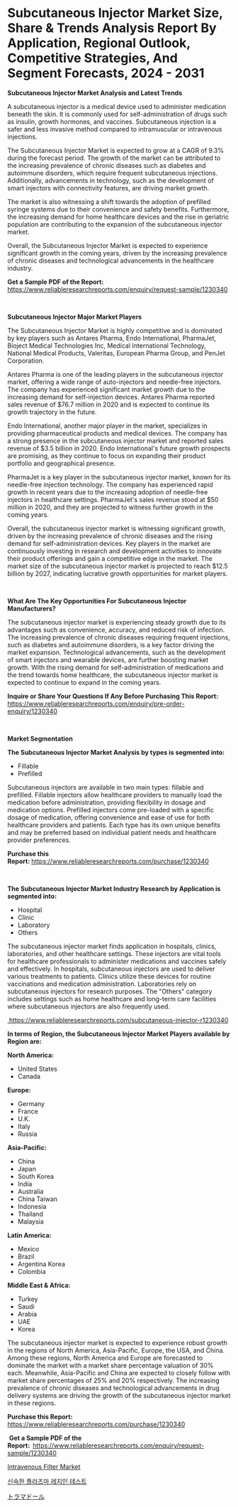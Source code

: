 <p><h1>Subcutaneous Injector Market Size, Share & Trends Analysis Report By Application, Regional Outlook, Competitive Strategies, And Segment Forecasts, 2024 - 2031</h1></p><p><strong>Subcutaneous Injector Market Analysis and Latest Trends</strong></p>
<p><p>A subcutaneous injector is a medical device used to administer medication beneath the skin. It is commonly used for self-administration of drugs such as insulin, growth hormones, and vaccines. Subcutaneous injection is a safer and less invasive method compared to intramuscular or intravenous injections.</p><p>The Subcutaneous Injector Market is expected to grow at a CAGR of 9.3% during the forecast period. The growth of the market can be attributed to the increasing prevalence of chronic diseases such as diabetes and autoimmune disorders, which require frequent subcutaneous injections. Additionally, advancements in technology, such as the development of smart injectors with connectivity features, are driving market growth.</p><p>The market is also witnessing a shift towards the adoption of prefilled syringe systems due to their convenience and safety benefits. Furthermore, the increasing demand for home healthcare devices and the rise in geriatric population are contributing to the expansion of the subcutaneous injector market.</p><p>Overall, the Subcutaneous Injector Market is expected to experience significant growth in the coming years, driven by the increasing prevalence of chronic diseases and technological advancements in the healthcare industry.</p></p>
<p><strong>Get a Sample PDF of the Report:&nbsp;</strong> <a href="https://www.reliableresearchreports.com/enquiry/request-sample/1230340">https://www.reliableresearchreports.com/enquiry/request-sample/1230340</a></p>
<p>&nbsp;</p>
<p><strong>Subcutaneous Injector Major Market Players</strong></p>
<p><p>The Subcutaneous Injector Market is highly competitive and is dominated by key players such as Antares Pharma, Endo International, PharmaJet, Bioject Medical Technologies Inc, Medical International Technology, National Medical Products, Valeritas, European Pharma Group, and PenJet Corporation. </p><p>Antares Pharma is one of the leading players in the subcutaneous injector market, offering a wide range of auto-injectors and needle-free injectors. The company has experienced significant market growth due to the increasing demand for self-injection devices. Antares Pharma reported sales revenue of $76.7 million in 2020 and is expected to continue its growth trajectory in the future.</p><p>Endo International, another major player in the market, specializes in providing pharmaceutical products and medical devices. The company has a strong presence in the subcutaneous injector market and reported sales revenue of $3.5 billion in 2020. Endo International's future growth prospects are promising, as they continue to focus on expanding their product portfolio and geographical presence.</p><p>PharmaJet is a key player in the subcutaneous injector market, known for its needle-free injection technology. The company has experienced rapid growth in recent years due to the increasing adoption of needle-free injectors in healthcare settings. PharmaJet's sales revenue stood at $50 million in 2020, and they are projected to witness further growth in the coming years.</p><p>Overall, the subcutaneous injector market is witnessing significant growth, driven by the increasing prevalence of chronic diseases and the rising demand for self-administration devices. Key players in the market are continuously investing in research and development activities to innovate their product offerings and gain a competitive edge in the market. The market size of the subcutaneous injector market is projected to reach $12.5 billion by 2027, indicating lucrative growth opportunities for market players.</p></p>
<p>&nbsp;</p>
<p><strong>What Are The Key Opportunities For Subcutaneous Injector Manufacturers?</strong></p>
<p><p>The subcutaneous injector market is experiencing steady growth due to its advantages such as convenience, accuracy, and reduced risk of infection. The increasing prevalence of chronic diseases requiring frequent injections, such as diabetes and autoimmune disorders, is a key factor driving the market expansion. Technological advancements, such as the development of smart injectors and wearable devices, are further boosting market growth. With the rising demand for self-administration of medications and the trend towards home healthcare, the subcutaneous injector market is expected to continue to expand in the coming years.</p></p>
<p><strong>Inquire or Share Your Questions If Any Before Purchasing This Report:</strong> <a href="https://www.reliableresearchreports.com/enquiry/pre-order-enquiry/1230340">https://www.reliableresearchreports.com/enquiry/pre-order-enquiry/1230340</a></p>
<p>&nbsp;</p>
<p><strong>Market Segmentation</strong></p>
<p><strong>The Subcutaneous Injector Market Analysis by types is segmented into:</strong></p>
<p><ul><li>Fillable</li><li>Prefilled</li></ul></p>
<p><p>Subcutaneous injectors are available in two main types: fillable and prefilled. Fillable injectors allow healthcare providers to manually load the medication before administration, providing flexibility in dosage and medication options. Prefilled injectors come pre-loaded with a specific dosage of medication, offering convenience and ease of use for both healthcare providers and patients. Each type has its own unique benefits and may be preferred based on individual patient needs and healthcare provider preferences.</p></p>
<p><strong>Purchase this Report:&nbsp;</strong><a href="https://www.reliableresearchreports.com/purchase/1230340">https://www.reliableresearchreports.com/purchase/1230340</a></p>
<p>&nbsp;</p>
<p><strong>The Subcutaneous Injector Market Industry Research by Application is segmented into:</strong></p>
<p><ul><li>Hospital</li><li>Clinic</li><li>Laboratory</li><li>Others</li></ul></p>
<p><p>The subcutaneous injector market finds application in hospitals, clinics, laboratories, and other healthcare settings. These injectors are vital tools for healthcare professionals to administer medications and vaccines safely and effectively. In hospitals, subcutaneous injectors are used to deliver various treatments to patients. Clinics utilize these devices for routine vaccinations and medication administration. Laboratories rely on subcutaneous injectors for research purposes. The "Others" category includes settings such as home healthcare and long-term care facilities where subcutaneous injectors are also frequently used.</p></p>
<p><a href="https://www.reliableresearchreports.com/subcutaneous-injector-r1230340">&nbsp;https://www.reliableresearchreports.com/subcutaneous-injector-r1230340</a></p>
<p><strong>In terms of Region, the Subcutaneous Injector Market Players available by Region are:</strong></p>
<p>
    <p> <strong> North America: </strong>
        <ul>
            <li>United States</li>
            <li>Canada</li>
        </ul>
        </p> 
    <p> <strong> Europe: </strong>
        <ul>
            <li>Germany</li>
            <li>France</li>
            <li>U.K.</li>
            <li>Italy</li>
            <li>Russia</li>
        </ul>
        </p> 
    <p> <strong> Asia-Pacific: </strong>
        <ul>
            <li>China</li>
            <li>Japan</li>
            <li>South Korea</li>
            <li>India</li>
            <li>Australia</li>
            <li>China Taiwan</li>
            <li>Indonesia</li>
            <li>Thailand</li>
            <li>Malaysia</li>
        </ul>
        </p> 
    <p> <strong> Latin America: </strong>
        <ul>
            <li>Mexico</li>
            <li>Brazil</li>
            <li>Argentina Korea</li>
            <li>Colombia</li>
        </ul>
        </p> 
    <p> <strong> Middle East & Africa: </strong>
        <ul>
            <li>Turkey</li>
            <li>Saudi</li>
            <li>Arabia</li>
            <li>UAE</li>
            <li>Korea</li>
        </ul>
    </p>
    </p>
<p><p>The subcutaneous injector market is expected to experience robust growth in the regions of North America, Asia-Pacific, Europe, the USA, and China. Among these regions, North America and Europe are forecasted to dominate the market with a market share percentage valuation of 30% each. Meanwhile, Asia-Pacific and China are expected to closely follow with market share percentages of 25% and 20% respectively. The increasing prevalence of chronic diseases and technological advancements in drug delivery systems are driving the growth of the subcutaneous injector market in these regions.</p></p>
<p><strong>Purchase this Report: </strong><a href="https://www.reliableresearchreports.com/purchase/1230340">https://www.reliableresearchreports.com/purchase/1230340</a></p>
<p>&nbsp;<strong>Get a Sample PDF of the Report:&nbsp;&nbsp;</strong><a href="https://www.reliableresearchreports.com/enquiry/request-sample/1230340">https://www.reliableresearchreports.com/enquiry/request-sample/1230340</a></p>
<p><strong></strong></p>
<p><p><a href="https://github.com/CliffMedina6/Market-Research-Report-List-4/blob/main/intravenous-filter-market.md">Intravenous Filter Market</a></p><p><a href="https://github.com/vsoq0zknh59/Market-Research-Report-List-2/blob/main/911906244154.md">신속한 플라즈마 레지인 테스트</a></p><p><a href="https://medium.com/@germanberge1968/%E3%83%88%E3%83%A9%E3%83%9E%E3%83%89%E3%83%BC%E3%83%AB%E5%B8%82%E5%A0%B4%E3%81%AE%E8%A6%8B%E9%80%9A%E3%81%97-%E5%B8%82%E5%A0%B4%E5%8B%95%E5%90%91-%E6%88%90%E9%95%B7-2024%E5%B9%B4%E3%81%8B%E3%82%892031%E5%B9%B4%E3%81%BE%E3%81%A7%E3%81%AE%E4%BA%88%E6%B8%AC-7d044bec90d4">トラマドール</a></p></p>